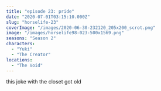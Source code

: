 ```yaml
---
title: "episode 23: pride"
date: "2020-07-01T03:15:10.000Z"
slug: "horselife-23"
coverImage: "/images/2020-06-30-232120_205x200_scrot.png"
image: "/images/horselife98-023-500x1569.png"
seasons: "Season 2"
characters:
  - "Yuki"
  - "The Creator"
locations:
  - "The Void"
---
```


this joke with the closet got old
